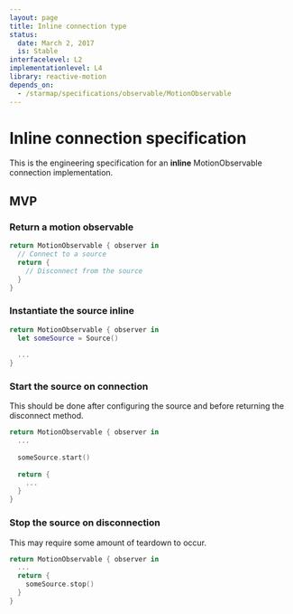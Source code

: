 ```yaml
---
layout: page
title: Inline connection type
status:
  date: March 2, 2017
  is: Stable
interfacelevel: L2
implementationlevel: L4
library: reactive-motion
depends_on:
  - /starmap/specifications/observable/MotionObservable
---
```


# Inline connection specification

This is the engineering specification for an **inline** MotionObservable connection implementation.

## MVP

### Return a motion observable

```swift
return MotionObservable { observer in
  // Connect to a source
  return {
    // Disconnect from the source
  }
}
```

### Instantiate the source inline

```swift
return MotionObservable { observer in
  let someSource = Source()
  
  ...
}
```

### Start the source on connection

This should be done after configuring the source and before returning the disconnect method.

```swift
return MotionObservable { observer in
  ...
  
  someSource.start()
  
  return {
    ...
  }
}
```

### Stop the source on disconnection

This may require some amount of teardown to occur.

```swift
return MotionObservable { observer in
  ...
  return {
    someSource.stop()
  }
}
```
